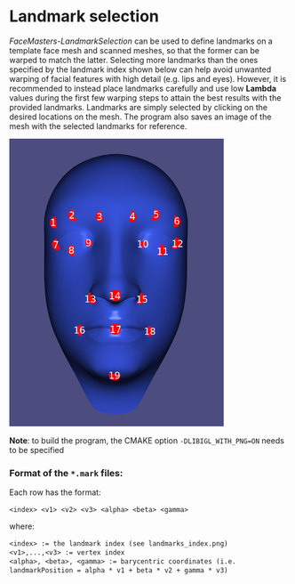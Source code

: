 # Landmark selection

_FaceMasters-LandmarkSelection_ can be used to define landmarks on a template face mesh and scanned meshes, so that the former can be warped to match the latter. Selecting more landmarks than the ones specified by the landmark index shown below can help avoid unwanted warping of facial features with high detail (e.g. lips and eyes). However, it is recommended to instead place landmarks carefully and use low **Lambda** values during the first few warping steps to attain the best results with the provided landmarks. Landmarks are simply selected by clicking on the desired locations on the mesh. The program also saves an image of the mesh with the selected landmarks for reference.

!["See landmarks_index.png if this image does not show up"](landmarks_index.png "Landmarks on the template face mesh")

**Note**: to build the program, the CMAKE option `-DLIBIGL_WITH_PNG=ON` needs to be specified

### Format of the `*.mark` files:

Each row has the format:
```
<index> <v1> <v2> <v3> <alpha> <beta> <gamma>
```

where:

```
<index> := the landmark index (see landmarks_index.png)
<v1>,...,<v3> := vertex index
<alpha>, <beta>, <gamma> := barycentric coordinates (i.e. landmarkPosition = alpha * v1 + beta * v2 + gamma * v3)
```
